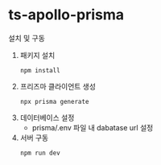 # ts-apollo-prisma

설치 및 구동

1. 패키지 설치
    ```
    npm install
    ```
2. 프리즈마 클라이언트 생성
    ```
    npx prisma generate
    ```
3. 데이터베이스 설정
    - prisma/.env 파일 내 dabatase url 설정
3. 서버 구동
    ```
    npm run dev
    ```